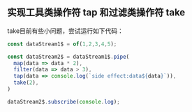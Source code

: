 ## 实现工具类操作符 tap 和过滤类操作符 take

take目前有些小问题，尝试运行如下代码：

```js
const dataStream1$ = of(1,2,3,4,5);

const dataStream2$ = dataStream1$.pipe(
  map(data => data * 2),
  filter(data => data > 3),
  tap(data => console.log(`side effect:data${data}`)),
  take(2),
)

dataStream2$.subscribe(console.log);
```